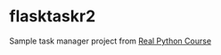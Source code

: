 # flasktaskr2
Sample task manager project from <a href="https://realpython.com/">Real Python Course</a>
